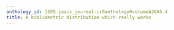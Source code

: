```yaml
---
anthology_id: 1985.jasis_journal-ir0anthology0volumeA36A5.4
title: A bibliometric distribution which really works
---
```

